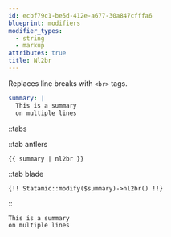 ```yaml
---
id: ecbf79c1-be5d-412e-a677-30a847cfffa6
blueprint: modifiers
modifier_types:
  - string
  - markup
attributes: true
title: Nl2br
---
```

Replaces line breaks with `<br>` tags.

```yaml
summary: |
  This is a summary
  on multiple lines
```

::tabs

::tab antlers
```antlers
{{ summary | nl2br }}
```
::tab blade
```blade
{!! Statamic::modify($summary)->nl2br() !!}
```
::

```html
This is a summary
on multiple lines
```
